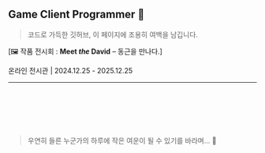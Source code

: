 ## Game Client Programmer 👋

> 코드로 가득한 깃허브, 이 페이지에 조용히 여백을 남깁니다.

[🖼️ 작품 전시회 : **Meet *the* David** – 동근을 만나다.]

온라인 전시관 | 2024.12.25 - 2025.12.25

---
&nbsp;

&nbsp;

&nbsp;
> 우연히 들른 누군가의 하루에 작은 여운이 될 수 있기를 바라며... 🥰

&nbsp;

&nbsp;

&nbsp;

&nbsp;

&nbsp;

&nbsp;

&nbsp;

&nbsp;

&nbsp;

&nbsp;

&nbsp;

&nbsp;

&nbsp;

&nbsp;

&nbsp;
<!--
**bulletprooves/bulletprooves** is a ✨ _special_ ✨ repository because its `README.md` (this file) appears on your GitHub profile.

Here are some ideas to get you started:

- 🔭 I’m currently working on ...
- 🌱 I’m currently learning ...
- 👯 I’m looking to collaborate on ...
- 🤔 I’m looking for help with ...
- 💬 Ask me about ...
- 📫 How to reach me: ...
- 😄 Pronouns: ...
- ⚡ Fun fact: ...
-->
